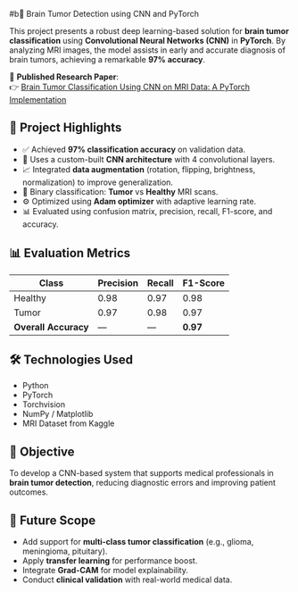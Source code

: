 #b🧠 Brain Tumor Detection using CNN and PyTorch

This project presents a robust deep learning-based solution for **brain tumor classification** using **Convolutional Neural Networks (CNN)** in **PyTorch**. By analyzing MRI images, the model assists in early and accurate diagnosis of brain tumors, achieving a remarkable **97% accuracy**.

📄 **Published Research Paper**:  
👉 [Brain Tumor Classification Using CNN on MRI Data: A PyTorch Implementation](https://www.ijisrt.com/brain-tumor-classification-using-cnn-on-mri-data-a-pytorch-implementation)

## 🚀 Project Highlights

- ✅ Achieved **97% classification accuracy** on validation data.
- 🧠 Uses a custom-built **CNN architecture** with 4 convolutional layers.
- 📈 Integrated **data augmentation** (rotation, flipping, brightness, normalization) to improve generalization.
- 🎯 Binary classification: **Tumor** vs **Healthy** MRI scans.
- ⚙️ Optimized using **Adam optimizer** with adaptive learning rate.
- 📊 Evaluated using confusion matrix, precision, recall, F1-score, and accuracy.

## 📊 Evaluation Metrics

| Class     | Precision | Recall | F1-Score |
|-----------|-----------|--------|----------|
| Healthy   | 0.98      | 0.97   | 0.98     |
| Tumor     | 0.97      | 0.98   | 0.97     |
| **Overall Accuracy** | —         | —      | **0.97**     |

## 🛠️ Technologies Used

- Python
- PyTorch
- Torchvision
- NumPy / Matplotlib
- MRI Dataset from Kaggle

## 🎯 Objective

To develop a CNN-based system that supports medical professionals in **brain tumor detection**, reducing diagnostic errors and improving patient outcomes.

## 📎 Future Scope

- Add support for **multi-class tumor classification** (e.g., glioma, meningioma, pituitary).
- Apply **transfer learning** for performance boost.
- Integrate **Grad-CAM** for model explainability.
- Conduct **clinical validation** with real-world medical data.
